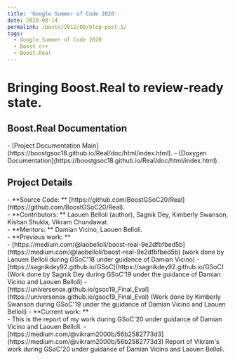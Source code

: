```yaml
---
title: 'Google Summer of Code 2020'
date: 2020-08-14
permalink: /posts/2012/08/blog-post-1/
tags:
  - Google Summer of Code 2020
  - Boost c++
  - Boost.Real
---
```


<h1>Bringing Boost.Real to review-ready state.</h1>
<h2>Boost.Real Documentation</h2>
- [Project Documentation Main](https://boostgsoc18.github.io/Real/doc/html/index.html).
- [Doxygen Documentation](https://boostgsoc18.github.io/Real/doc/html/index.html).

<h2>Project Details</h2>
- **Source Code: ** [https://github.com/BoostGSoC20/Real](https://github.com/BoostGSoC20/Real).<br>
- **Contributors: ** Laouen Belloli (author), Sagnik Dey, Kimberly Swanson, Kishan Shukla, Vikram Chundawat.<br>
- **Mentors: ** Damian Vicino, Laouen Belloli.<br>
- **Previous work: **<br>
	- [https://medium.com/@laobelloli/boost-real-9e2dfbfbed5b](https://medium.com/@laobelloli/boost-real-9e2dfbfbed5b) (work done by Laouen Belloli during GSoC'18 under guidance of Damian Vicino)
	- [https://sagnikdey92.github.io/GSoC](https://sagnikdey92.github.io/GSoC) (Work done by Sagnik Dey during GSoC'19 under the guidance of Damian Vicino and Laouen Belloli)
	- [https://universenox.github.io/gsoc19_Final_Eval](https://universenox.github.io/gsoc19_Final_Eval) (Work done by Kimberly Swanson during GSoC'19 under the guidance of Damian Vicino and Laouen Belloli)
- **Current work: **<br>
	- This is the report of my work during GSoC'20 under guidance of Damian Vicino and Laouen Belloli.
	- [https://medium.com/@vikram2000b/56b2582773d3](https://medium.com/@vikram2000b/56b2582773d3) Report of Vikram's work during GSoC'20 under guidance of Damian Vicino and Laouen Belloli.

